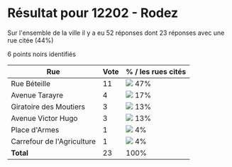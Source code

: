 # Résultat pour 12202 - Rodez

Sur l'ensemble de la ville il y a eu 52 réponses dont 23 réponses avec une rue citée (44%)

6 points noirs identifiés

| Rue | Vote | % / les rues cités|
|-----|------|-------------------|
| Rue Béteille | 11 | <img src="../../img/bar_47.gif" />&nbsp;47%|
| Avenue Tarayre | 4 | <img src="../../img/bar_17.gif" />&nbsp;17%|
| Giratoire des Moutiers | 3 | <img src="../../img/bar_13.gif" />&nbsp;13%|
| Avenue Victor Hugo | 3 | <img src="../../img/bar_13.gif" />&nbsp;13%|
| Place d'Armes | 1 | <img src="../../img/bar_4.gif" />&nbsp;4%|
| Carrefour de l'Agriculture | 1 | <img src="../../img/bar_4.gif" />&nbsp;4%|
| **Total** | 23 | 100%|
